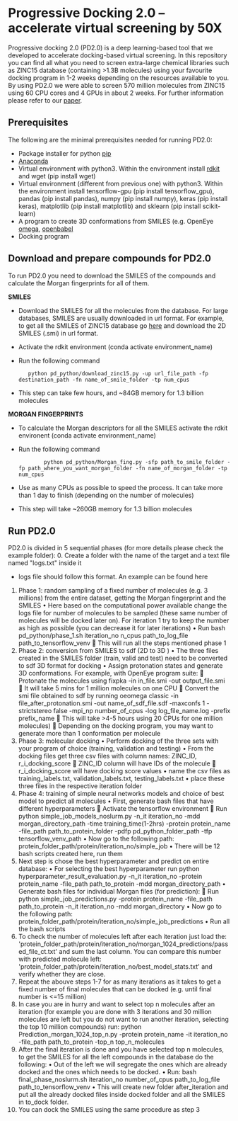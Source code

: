 # Progressive Docking 2.0 – accelerate virtual screening by 50X 

Progressive docking 2.0 (PD2.0) is a deep learning-based tool that we developed to accelerate docking-based virtual screening. In this repository you can find all what you need to screen extra-large chemical libraries such as ZINC15 database (containing >1.3B molecules) using your favourite docking program in 1-2 weeks depending on the resources available to you. By using PD2.0 we were able to screen 570 million molecules from ZINC15 using 60 CPU cores and 4 GPUs in about 2 weeks. For further information please refer to our [paper](https://www.google.com/).

Prerequisites
-------------

The following are the minimal prerequisites needed for running PD2.0:
- Package installer for python [pip](https://pypi.org/project/pip/)
- [Anaconda](https://www.anaconda.com/distribution/)
- Virtual environment with python3. Within the environment install [rdkit](https://rdkit.readthedocs.io/en/latest/Install.html#how-to-get-conda) and wget (pip install wget)
- Virtual environment (different from previous one) with python3. Within the environment install tensorflow-gpu (pip install tensorflow_gpu), pandas (pip install pandas), numpy (pip install numpy), keras (pip install keras), matplotlib (pip install matplotlib) and sklearn (pip install scikit-learn)
- A program to create 3D conformations from SMILES (e.g. OpenEye [omega](https://www.eyesopen.com/omega), [openbabel](https://open-babel.readthedocs.io/en/latest/3DStructureGen/Overview.html)
- Docking program 

Download and prepare compounds for PD2.0
----------------------------------------

To run PD2.0 you need to download the SMILES of the compounds and calculate the Morgan fingerprints for all of them. 

**SMILES**

- Download the SMILES for all the molecules from the database. For large databases, SMILES are usually downloaded in url format. For example, to get all the SMILES of ZINC15 database go [here](https://zinc15.docking.org/tranches/home/) and download the 2D SMILES (.smi) in url format.
- Activate the rdkit environment (conda activate environment_name)
- Run the following command

         python pd_python/download_zinc15.py -up url_file_path -fp destination_path -fn name_of_smile_folder -tp num_cpus

- This step can take few hours, and ~84GB memory for 1.3 billion molecules

**MORGAN FINGERPRINTS**

- To calculate the Morgan descriptors for all the SMILES activate the rdkit environent (conda activate environment_name)
- Run the following command

              python pd_python/Morgan_fing.py -sfp path_to_smile_folder -fp path_where_you_want_morgan_folder -fn name_of_morgan_folder -tp num_cpus
- Use as many CPUs as possible to speed the process. It can take more than 1 day to finish (depending on the number of molecules)
- This step will take ~260GB memory for 1.3 billion molecules

Run PD2.0
---------

PD2.0 is divided in 5 sequential phases (for more details please check the example folder):
0.	Create a folder with the name of the target and a text file named "logs.txt" inside it
   - logs file should follow this format. An example can be found here
1.	Phase 1: random sampling of a fixed number of molecules (e.g. 3 millions) from the entire dataset, getting the Morgan fingerprint and the SMILES
•	Here based on the computational power available change the logs file for number of molecules to be sampled (these same number of molecules will be docked later on). For iteration 1 try to keep the number as high as possible (you can decrease it for later iterations)
•	Run 
bash pd_python/phase_1.sh iteration_no n_cpus path_to_log_file path_to_tensorflow_venv
	This will run all the steps mentioned phase 1
2.	Phase 2: conversion from SMILES to sdf (2D to 3D )
•	The three files created in the SMILES folder (train, valid and test) need to be converted to sdf 3D format for docking
•	Assign protonation states and generate 3D conformations. For example, with OpenEye program suite:
	Protonate the molecules using 
fixpka -in in_file.smi -out output_file.smi
	It will take 5 mins for 1 million molecules on one CPU
	Convert the smi file obtained to sdf by running
oeomega classic -in file_after_protonation.smi -out name_of_sdf_file.sdf -maxconfs 1 -strictstereo false -mpi_np number_of_cpus -log log_file_name.log -prefix prefix_name 
	This will take >4-5 hours using 20 CPUs for one million molecules)
	Depending on the docking program, you may want to generate more than 1 conformation per molecule
3.	Phase 3: molecular docking 
•	Perform docking of the three sets with your program of choice (training, validation and testing)
•	From the docking files get three csv files with column names: ZINC_ID, r_i_docking_score
	ZINC_ID column will have IDs of the molecule
	r_i_docking_score will have docking score values 
•	name the csv files as training_labels.txt, validation_labels.txt, testing_labels.txt
•	place these three files in the respective iteration folder
4.	Phase 4: training of simple neural networks models and choice of best model to predict all molecules
•	First, generate bash files that have different hyperparameters
	Activate the tensorflow environment
	Run 
python simple_job_models_noslurm.py -n_it iteration_no -mdd morgan_directory_path -time training_time(1-2hrs) -protein protein_name -file_path path_to_protein_folder -pdfp pd_python_folder_path -tfp tensorflow_venv_path
•	Now go to the following path: protein_folder_path/protein/iteration_no/simple_job
•	There will be 12 bash scripts created here, run them
5.	Next step is chose the best hyperparameter and predict on entire database:
•	For selecting the best hyperparameter run 
python hyperparameter_result_evaluation.py -n_it iteration_no -protein protein_name -file_path path_to_protein -mdd morgan_directory_path
•	Generate bash files for individual Morgan files (for prediction):
	Run 
python simple_job_predictions.py -protein protein_name -file_path path_to_protein -n_it iteration_no -mdd morgan_directory
•	Now go to the following path: protein_folder_path/protein/iteration_no/simple_job_predictions
•	Run all the bash scripts
6.	To check the number of molecules left after each iteration just load the: 'protein_folder_path/protein/iteration_no/morgan_1024_predictions/passed_file_ct.txt' and sum the last column. You can compare this number with predicted molecule left: 'protein_folder_path/protein/iteration_no/best_model_stats.txt' and verify whether they are close.
7.	Repeat the abouve steps 1-7 for as many iterations as it takes to get a fixed number of final molecules that can be docked (e.g. until final number is <=15 million)
8.	In case you are in hurry and want to select top n molecules after an iteration (for example you are done with 3 iterations and 30 million molecules are left but you do not want to run another iteration, selecting the top 10 million compounds) run:
python Prediction_morgan_1024_top_n.py -protein protein_name -it iteration_no -file_path path_to_protein -top_n top_n_molecules
9.	After the final iteration is done and you have selected top n molecules, to get the SMILES for all the left compounds in the database do the following:
•	Out of the left we will segregate the ones which are already docked and the ones which needs to be docked.
•	Run: 
bash final_phase_noslurm.sh iteration_no number_of_cpus path_to_log_file path_to_tensorflow_venv
•	This will create new folder after_iteration and put all the already docked files inside docked folder and all the SMILES in to_dock folder.
11.	You can dock the SMILES using the same procedure as step 3

